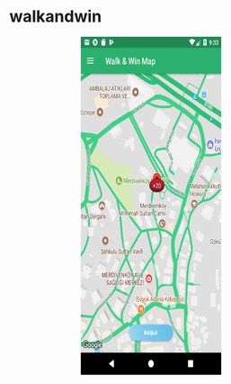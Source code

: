 # walkandwin


<p align="center">
<a href = "https://github.com/yilmazvolkan/walkandwin"><img 
<img src="https://github.com/yilmazvolkan/walkandwin/blob/master/screenshots/ind/Screenshot_1524508433.png" width="250" height="600"></a>
</p>
